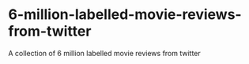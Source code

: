 # 6-million-labelled-movie-reviews-from-twitter
A collection of 6 million labelled movie reviews from twitter
